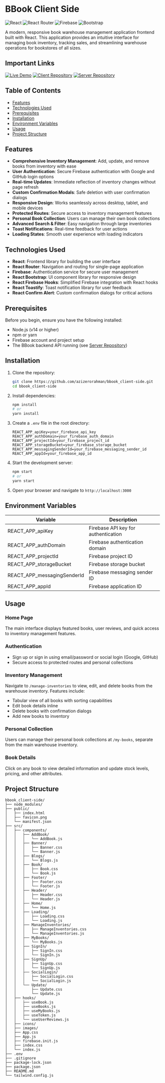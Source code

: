 # BBook Client Side

![React](https://img.shields.io/badge/React-18.0+-blue)
![React Router](https://img.shields.io/badge/React_Router-6.0+-CA4245)
![Firebase](https://img.shields.io/badge/Firebase-9.0+-orange)
![Bootstrap](https://img.shields.io/badge/Bootstrap-5.0+-7952B3)

A modern, responsive book warehouse management application frontend built with React. This application provides an intuitive interface for managing book inventory, tracking sales, and streamlining warehouse operations for bookstores of all sizes.

## Important Links

[![Live Demo](https://img.shields.io/badge/Live_Demo-Visit_Site-2ea44f?style=for-the-badge&logo=vercel)](https://bbook.onrender.com/)
[![Client Repository](https://img.shields.io/badge/Client_Code-GitHub-blue?style=for-the-badge&logo=github)](https://github.com/azizerorahman/bbook_client-side)
[![Server Repository](https://img.shields.io/badge/Server_Code-GitHub-blue?style=for-the-badge&logo=github)](https://github.com/azizerorahman/bbook_server-side)

## Table of Contents

- [Features](#features)
- [Technologies Used](#technologies-used)
- [Prerequisites](#prerequisites)
- [Installation](#installation)
- [Environment Variables](#environment-variables)
- [Usage](#usage)
- [Project Structure](#project-structure)

## Features

- **Comprehensive Inventory Management**: Add, update, and remove books from inventory with ease
- **User Authentication**: Secure Firebase authentication with Google and GitHub login options
- **Real-time Updates**: Immediate reflection of inventory changes without page refresh
- **Custom Confirmation Modals**: Safe deletion with user confirmation dialogs
- **Responsive Design**: Works seamlessly across desktop, tablet, and mobile devices
- **Protected Routes**: Secure access to inventory management features
- **Personal Book Collection**: Users can manage their own book collections
- **Advanced Search & Filter**: Easy navigation through large inventories
- **Toast Notifications**: Real-time feedback for user actions
- **Loading States**: Smooth user experience with loading indicators

## Technologies Used

- **React**: Frontend library for building the user interface
- **React Router**: Navigation and routing for single-page application
- **Firebase**: Authentication service for secure user management
- **React Bootstrap**: UI component library for responsive design
- **React Firebase Hooks**: Simplified Firebase integration with React hooks
- **React Toastify**: Toast notification library for user feedback
- **React Confirm Alert**: Custom confirmation dialogs for critical actions

## Prerequisites

Before you begin, ensure you have the following installed:

- Node.js (v14 or higher)
- npm or yarn
- Firebase account and project setup
- The BBook backend API running (see [Server Repository](https://github.com/azizerorahman/bbook_server-side))

## Installation

1. Clone the repository:

   ```bash
   git clone https://github.com/azizerorahman/bbook_client-side.git
   cd bbook_client-side
   ```

2. Install dependencies:

   ```bash
   npm install
   # or
   yarn install
   ```

3. Create a `.env` file in the root directory:

   ```env
   REACT_APP_apiKey=your_firebase_api_key
   REACT_APP_authDomain=your_firebase_auth_domain
   REACT_APP_projectId=your_firebase_project_id
   REACT_APP_storageBucket=your_firebase_storage_bucket
   REACT_APP_messagingSenderId=your_firebase_messaging_sender_id
   REACT_APP_appId=your_firebase_app_id
   ```

4. Start the development server:

   ```bash
   npm start
   # or
   yarn start
   ```

5. Open your browser and navigate to `http://localhost:3000`

## Environment Variables

| Variable | Description |
|----------|-------------|
| REACT_APP_apiKey | Firebase API key for authentication |
| REACT_APP_authDomain | Firebase authentication domain |
| REACT_APP_projectId | Firebase project ID |
| REACT_APP_storageBucket | Firebase storage bucket |
| REACT_APP_messagingSenderId | Firebase messaging sender ID |
| REACT_APP_appId | Firebase application ID |

## Usage

### Home Page

The main interface displays featured books, user reviews, and quick access to inventory management features.

### Authentication

- Sign up or sign in using email/password or social login (Google, GitHub)
- Secure access to protected routes and personal collections

### Inventory Management

Navigate to `/manage-inventories` to view, edit, and delete books from the warehouse inventory. Features include:

- Tabular view of all books with sorting capabilities
- Edit book details inline
- Delete books with confirmation dialogs
- Add new books to inventory

### Personal Collection

Users can manage their personal book collections at `/my-books`, separate from the main warehouse inventory.

### Book Details

Click on any book to view detailed information and update stock levels, pricing, and other attributes.

## Project Structure

```text
bbook_client-side/
├── node_modules/
├── public/
│   ├── index.html
│   ├── favicon.png
│   └── manifest.json
├── src/
│   ├── components/
│   │   ├── AddBook/
│   │   │   └── AddBook.js
│   │   ├── Banner/
│   │   │   ├── Banner.css
│   │   │   └── Banner.js
│   │   ├── Blogs/
│   │   │   └── Blogs.js
│   │   ├── Book/
│   │   │   ├── Book.css
│   │   │   └── Book.js
│   │   ├── Footer/
│   │   │   ├── Footer.css
│   │   │   └── Footer.js
│   │   ├── Header/
│   │   │   ├── Header.css
│   │   │   └── Header.js
│   │   ├── Home/
│   │   │   └── Home.js
│   │   ├── Loading/
│   │   │   ├── Loading.css
│   │   │   └── Loading.js
│   │   ├── ManageInventories/
│   │   │   ├── ManageInventories.css
│   │   │   └── ManageInventories.js
│   │   ├── MyBooks/
│   │   │   └── MyBooks.js
│   │   ├── SignIn/
│   │   │   ├── SignIn.css
│   │   │   └── SignIn.js
│   │   ├── SignUp/
│   │   │   ├── SignUp.css
│   │   │   └── SignUp.js
│   │   ├── SocialLogin/
│   │   │   ├── SocialLogin.css
│   │   │   └── SocialLogin.js
│   │   └── Update/
│   │       ├── Update.css
│   │       └── Update.js
│   ├── hooks/
│   │   ├── useBook.js
│   │   ├── useBooks.js
│   │   ├── useMyBooks.js
│   │   ├── useToken.js
│   │   └── useUserReviews.js
│   ├── icons/
│   ├── images/
│   ├── App.css
│   ├── App.js
│   ├── firebase.init.js
│   ├── index.css
│   └── index.js
├── .env
├── .gitignore
├── package-lock.json
├── package.json
├── README.md
└── tailwind.config.js
```
